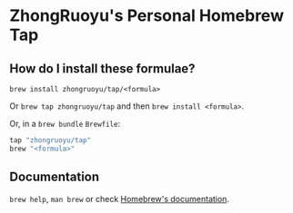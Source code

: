 # ZhongRuoyu's Personal Homebrew Tap

## How do I install these formulae?

`brew install zhongruoyu/tap/<formula>`

Or `brew tap zhongruoyu/tap` and then `brew install <formula>`.

Or, in a `brew bundle` `Brewfile`:

```ruby
tap "zhongruoyu/tap"
brew "<formula>"
```

## Documentation

`brew help`, `man brew` or check [Homebrew's documentation](https://docs.brew.sh).

